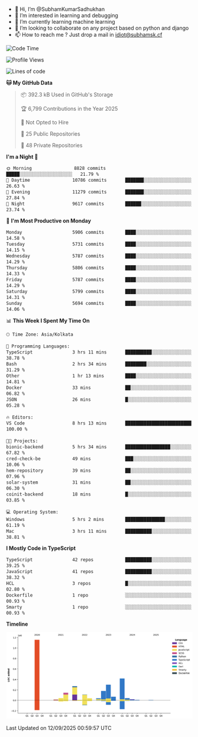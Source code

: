 - 👋 Hi, I’m @SubhamKumarSadhukhan
- 👀 I’m interested in learning and debugging
- 🌱 I’m currently learning machine learning
- 💞️ I’m looking to collaborate on any project based on python and django
- 📫 How to reach me ?
      Just drop a mail in idiot@subhamsk.cf

<!---
SubhamKumarSadhukhan/SubhamKumarSadhukhan is a ✨ special ✨ repository because its `README.md` (this file) appears on your GitHub profile.
You can click the Preview link to take a look at your changes.
--->


<!--START_SECTION:waka-->
![Code Time](http://img.shields.io/badge/Code%20Time-3%2C077%20hrs%2050%20mins-blue)

![Profile Views](http://img.shields.io/badge/Profile%20Views-0-blue)

![Lines of code](https://img.shields.io/badge/From%20Hello%20World%20I%27ve%20Written-2.8%20million%20lines%20of%20code-blue)

**🐱 My GitHub Data** 

> 📦 392.3 kB Used in GitHub's Storage 
 > 
> 🏆 6,799 Contributions in the Year 2025
 > 
> 🚫 Not Opted to Hire
 > 
> 📜 25 Public Repositories 
 > 
> 🔑 48 Private Repositories 
 > 
**I'm a Night 🦉** 

```text
🌞 Morning                8828 commits        █████░░░░░░░░░░░░░░░░░░░░   21.79 % 
🌆 Daytime                10786 commits       ███████░░░░░░░░░░░░░░░░░░   26.63 % 
🌃 Evening                11279 commits       ███████░░░░░░░░░░░░░░░░░░   27.84 % 
🌙 Night                  9617 commits        ██████░░░░░░░░░░░░░░░░░░░   23.74 % 
```
📅 **I'm Most Productive on Monday** 

```text
Monday                   5906 commits        ████░░░░░░░░░░░░░░░░░░░░░   14.58 % 
Tuesday                  5731 commits        ████░░░░░░░░░░░░░░░░░░░░░   14.15 % 
Wednesday                5787 commits        ████░░░░░░░░░░░░░░░░░░░░░   14.29 % 
Thursday                 5806 commits        ████░░░░░░░░░░░░░░░░░░░░░   14.33 % 
Friday                   5787 commits        ████░░░░░░░░░░░░░░░░░░░░░   14.29 % 
Saturday                 5799 commits        ████░░░░░░░░░░░░░░░░░░░░░   14.31 % 
Sunday                   5694 commits        ████░░░░░░░░░░░░░░░░░░░░░   14.06 % 
```


📊 **This Week I Spent My Time On** 

```text
🕑︎ Time Zone: Asia/Kolkata

💬 Programming Languages: 
TypeScript               3 hrs 11 mins       ██████████░░░░░░░░░░░░░░░   38.78 % 
Bash                     2 hrs 34 mins       ████████░░░░░░░░░░░░░░░░░   31.29 % 
Other                    1 hr 13 mins        ████░░░░░░░░░░░░░░░░░░░░░   14.81 % 
Docker                   33 mins             ██░░░░░░░░░░░░░░░░░░░░░░░   06.82 % 
JSON                     26 mins             █░░░░░░░░░░░░░░░░░░░░░░░░   05.28 % 

🔥 Editors: 
VS Code                  8 hrs 13 mins       █████████████████████████   100.00 % 

🐱‍💻 Projects: 
bionic-backend           5 hrs 34 mins       █████████████████░░░░░░░░   67.82 % 
cred-check-be            49 mins             ███░░░░░░░░░░░░░░░░░░░░░░   10.06 % 
hem-repository           39 mins             ██░░░░░░░░░░░░░░░░░░░░░░░   07.96 % 
solar-system             31 mins             ██░░░░░░░░░░░░░░░░░░░░░░░   06.30 % 
coinit-backend           18 mins             █░░░░░░░░░░░░░░░░░░░░░░░░   03.85 % 

💻 Operating System: 
Windows                  5 hrs 2 mins        ███████████████░░░░░░░░░░   61.19 % 
Mac                      3 hrs 11 mins       ██████████░░░░░░░░░░░░░░░   38.81 % 
```

**I Mostly Code in TypeScript** 

```text
TypeScript               42 repos            ██████████░░░░░░░░░░░░░░░   39.25 % 
JavaScript               41 repos            ██████████░░░░░░░░░░░░░░░   38.32 % 
HCL                      3 repos             █░░░░░░░░░░░░░░░░░░░░░░░░   02.80 % 
Dockerfile               1 repo              ░░░░░░░░░░░░░░░░░░░░░░░░░   00.93 % 
Smarty                   1 repo              ░░░░░░░░░░░░░░░░░░░░░░░░░   00.93 % 
```



**Timeline**

![Lines of Code chart](https://raw.githubusercontent.com/SubhamKumarSadhukhan/SubhamKumarSadhukhan/main/assets/bar_graph.png)


 Last Updated on 12/09/2025 00:59:57 UTC
<!--END_SECTION:waka-->
